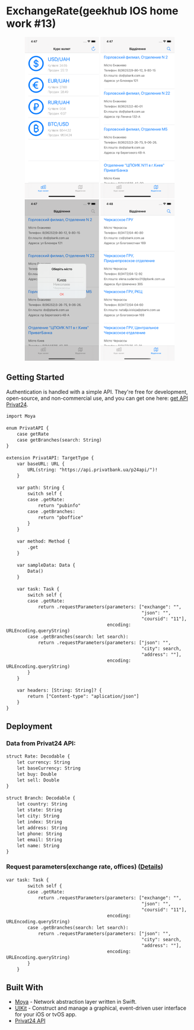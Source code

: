 # ExchangeRate(geekhub IOS home work #13)

<p align="center">
    <img src="https://github.com/Ivizey/Geekhub-iOS_HW_13/blob/master/images/Simulator%20Screen%20Shot%20-%20iPhone%2011%20-%202020-03-06%20at%2016.47.42.png" width="200">
    <img src="https://github.com/Ivizey/Geekhub-iOS_HW_13/blob/master/images/Simulator%20Screen%20Shot%20-%20iPhone%2011%20-%202020-03-06%20at%2016.47.50.png" width="200">
    <img src="https://github.com/Ivizey/Geekhub-iOS_HW_13/blob/master/images/Simulator%20Screen%20Shot%20-%20iPhone%2011%20-%202020-03-06%20at%2016.47.54.png" width="200">
    <img src="https://github.com/Ivizey/Geekhub-iOS_HW_13/blob/master/images/Simulator%20Screen%20Shot%20-%20iPhone%2011%20-%202020-03-06%20at%2016.48.15.png" width="200">
</p>

## Getting Started

Authentication is handled with a simple API.
They're free for development, open-source, and non-commercial use, and you can get one here: [get API Privat24](https://api.privatbank.ua/#p24/exchange).

```
import Moya

enum PrivatAPI {
    case getRate
    case getBranches(search: String)
}

extension PrivatAPI: TargetType {
    var baseURL: URL {
        URL(string: "https://api.privatbank.ua/p24api/")!
    }

    var path: String {
        switch self {
        case .getRate:
            return "pubinfo"
        case .getBranches:
            return "pboffice"
        }
    }

    var method: Method {
        .get
    }

    var sampleData: Data {
        Data()
    }

    var task: Task {
        switch self {
        case .getRate:
            return .requestParameters(parameters: ["exchange": "",
                                                   "json": "",
                                                   "coursid": "11"],
                                      encoding: URLEncoding.queryString)
        case .getBranches(search: let search):
            return .requestParameters(parameters: ["json": "",
                                                   "city": search,
                                                   "address": ""],
                                      encoding: URLEncoding.queryString)
        }
    }

    var headers: [String: String]? {
        return ["Content-type": "aplication/json"]
    }
}
```

## Deployment

### Data from Privat24 API:
```
struct Rate: Decodable {
    let currency: String
    let baseCurrency: String
    let buy: Double
    let sell: Double
}

struct Branch: Decodable {
    let country: String
    let state: String
    let city: String
    let index: String
    let address: String
    let phone: String
    let email: String
    let name: String
}
```

### Request parameters(exchange rate, offices) ([Details](https://api.privatbank.ua))
```
var task: Task {
        switch self {
        case .getRate:
            return .requestParameters(parameters: ["exchange": "",
                                                   "json": "",
                                                   "coursid": "11"],
                                      encoding: URLEncoding.queryString)
        case .getBranches(search: let search):
            return .requestParameters(parameters: ["json": "",
                                                   "city": search,
                                                   "address": ""],
                                      encoding: URLEncoding.queryString)
        }
    }
```

## Built With
* [Moya](https://github.com/Moya/Moya) - Network abstraction layer written in Swift.
* [UIKit](https://developer.apple.com/documentation/uikit) -  Construct and manage a graphical, event-driven user interface for your iOS or tvOS app. 
* [Privat24 API](https://api.privatbank.ua)
